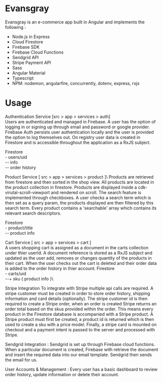 # Evansgray

Evansgray is an e-commerce app built in Angular and implements the following :
  - Node.js in Express
  - Cloud Firestore 
  - Firebase SDK
  - Firebase Cloud Functions
  - Sendgrid API
  - Stripe Payment API
  - Sass
  - Angular Material
  - Typescript
  - NPM: nodemon, angularfire, concurrently, dotenv, express, rxjs


# Usage

Authentication Service [src > app > services > auth]\
	Users are authenticated and managed in Firebase. A user has the option of logging in or signing up                             through email and password or google provider. Firebase Auth persists user authentication locally and the user is provided     the option to log themselves out. On registry user data is created in Firestore and is accessible throughout the               application as a RxJS subject.   
    
  Firestore \
        		- users/uid\
                		-- info\
                		-- order history

Product Service [ src > app > services > product ]\ 
Products are retrieved from firestore and then sorted in the shop view. All products are located in the product collection in firestore. Products are displayed inside a cdk-virutal-scroll-viewport and rendered on scroll. The search feature is implemented through checkboxes. A user checks a search term which is then set as a query param, the products displayed are then filtered by this search term. Every product contains a 'searchable' array which contains its relevant search descriptors. 

  Firestore \
       - product/title\
                 -- product info

Cart Service [ src > app > services > cart ]\
A users shopping cart is assigned as a document in the carts collection under thier userId. A document reference is stored as a RxJS subject and updated as the user add, removes or changes quantity of the products in their cart. When the user checks out the cart is deleted and their order data is added to the order history in thier account.
  Firestore\
        - carts/uid \
                 --+ sku { product info }\

Stripe Integration 
To integrate with Stripe multiple api calls are required. A stripe customer must be created in order to store order history, shipping information and card details (optionally). The stripe customer id is then required to create a Stripe order, when an order is created Stripe returns an order total based on the skus provided within the order. This means every product in the Firestore database is accompanied with a Stripe product. A Stripe product must first be created, a product id is returned which is then used to create a sku with a price model. Finally, a stripe card is mounted on checkout and a payment intent is passed to the server and processed with Stripe.

Sendgrid Integration :
Sendgrid is set up through Firebase cloud functions. When a particular document is created, Firebase with retrieve the document and insert the required data into our email template. Sendgrid then sends the email for us.

User Accounts & Management :
Every user has a basic dashboard to review order history, update information or delete their account.
